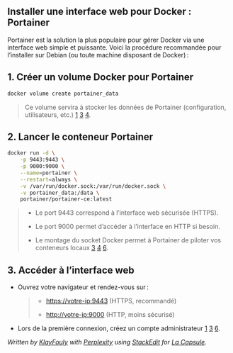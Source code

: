 ﻿## Installer une interface web pour Docker : Portainer

Portainer est la solution la plus populaire pour gérer Docker via une interface web simple et puissante. Voici la procédure recommandée pour l’installer sur Debian (ou toute machine disposant de Docker) :


## **1. Créer un volume Docker pour Portainer**
```bash
docker volume create portainer_data 
```
>Ce volume servira à stocker les données de Portainer (configuration, utilisateurs, etc.) [1](https://www.ionos.fr/digitalguide/serveur/configuration/installer-portainer-sous-docker/) [3](https://aymeric-cucherousset.fr/installer-portainer-io-sur-docker/) [4](https://docs.portainer.io/start/install-ce/server/docker/linux).



## **2. Lancer le conteneur Portainer**
```bash
docker run -d \
	-p 9443:9443 \
	-p 9000:9000 \
	--name=portainer \
	--restart=always \
	-v /var/run/docker.sock:/var/run/docker.sock \
	-v portainer_data:/data \
	portainer/portainer-ce:latest
```
>-   Le port 9443 correspond à l’interface web sécurisée (HTTPS).
>    
>-   Le port 9000 permet d’accéder à l’interface en HTTP si besoin.
>  
>-   Le montage du socket Docker permet à Portainer de piloter vos conteneurs locaux [3](https://aymeric-cucherousset.fr/installer-portainer-io-sur-docker/) [4](https://docs.portainer.io/start/install-ce/server/docker/linux) [6](https://zatoufly.fr/installer-docker-et-portainer-sur-linux/).


## **3. Accéder à l’interface web**

-   Ouvrez votre navigateur et rendez-vous sur :
    
    >-   [https://votre-ip:9443](https://votre-ip:9443/)  (HTTPS, recommandé)
    >    
    >-   [http://votre-ip:9000](http://votre-ip:9000/)  (HTTP, moins sécurisé)        
  
-   Lors de la première connexion, créez un compte administrateur [1](https://www.ionos.fr/digitalguide/serveur/configuration/installer-portainer-sous-docker/) [3](https://aymeric-cucherousset.fr/installer-portainer-io-sur-docker/) [6](https://zatoufly.fr/installer-docker-et-portainer-sur-linux/).

*Written by [KlayFouly](https://github.com/KlayFouly) with [Perplexity](https://www.perplexity.ai/) using [StackEdit](https://stackedit.io/) for [La Capsule](https://lacapsule.org/).*
